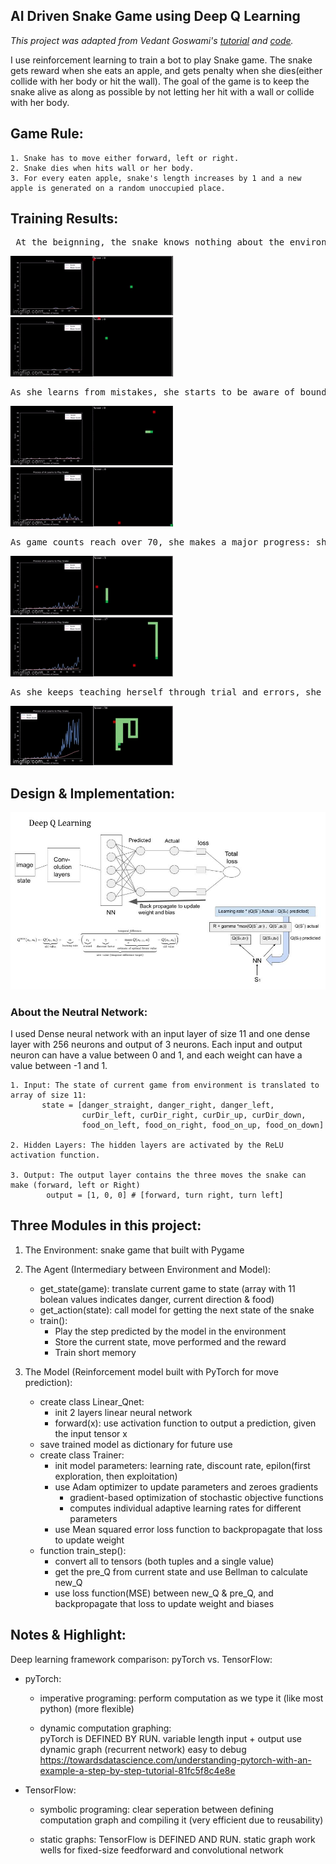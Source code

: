 ## AI Driven Snake Game using Deep Q Learning
<i>This project was adapted from Vedant Goswami's [tutorial](https://www.geeksforgeeks.org/ai-driven-snake-game-using-deep-q-learning/) and [code](https://github.com/vedantgoswami/SnakeGameAI). </i>

I use reinforcement learning to train a bot to play Snake game. The snake gets reward when she eats an apple, and gets penalty when she dies(either collide with her body or hit the wall). The goal of the game is to keep the snake alive as along as possible by not letting her hit with a wall or collide with her body.

## Game Rule:
    1. Snake has to move either forward, left or right.
    2. Snake dies when hits wall or her body.
    3. For every eaten apple, snake's length increases by 1 and a new apple is generated on a random unoccupied place.

## Training Results:

<pre> At the beignning, the snake knows nothing about the environment and moves randomly and always dies early by hitting the wall.</pre>
![](./image/6cndel.gif)
![](./image/6cndh7.gif)


<pre>As she learns from mistakes, she starts to be aware of boundary and learns to walk along the wall while keeping herself safe.</pre>
![](./image/6cnduq.gif)
![](./image/6cne2l.gif)


<pre>As game counts reach over 70, she makes a major progress: she tries to reach the apple with fewest step as possible. But she easily runs to her long body and the highest score is below 30.</pre>
![](./image/6cneah.gif)
![](./image/6cneh5.gif)


<pre>As she keeps teaching herself through trial and errors, she becomes a master of this game and even better than human. </pre>
![](./image/6cney9.gif)

## Design & Implementation: 
![image](./image/summary.jpg)


### About the Neutral Network:

I used Dense neural network with an input layer of size 11 and one dense layer with 256 neurons and output of 3 neurons. Each input and output neuron can have a value between 0 and 1, and each weight can have a value between -1 and 1.

    1. Input: The state of current game from environment is translated to array of size 11: 
           state = [danger_straight, danger_right, danger_left,   
                    curDir_left, curDir_right, curDir_up, curDir_down,
                    food_on_left, food_on_right, food_on_up, food_on_down]

    2. Hidden Layers: The hidden layers are activated by the ReLU activation function.

    3. Output: The output layer contains the three moves the snake can make (forward, left or Right) 
            output = [1, 0, 0] # [forward, turn right, turn left]

## Three Modules in this project:

1. The Environment: snake game that built with Pygame

2. The Agent (Intermediary between Environment and Model):
    * get_state(game): translate current game to state (array with 11 bolean values indicates danger, current direction & food)
    * get_action(state): call model for getting the next state of the snake
    * train(): 
        * Play the step predicted by the model in the environment
        * Store the current state, move performed and the reward
        * Train short memory

3. The Model (Reinforcement model built with PyTorch for move prediction):
    * create class Linear_Qnet:
        * init 2 layers linear neural network
        * forward(x): use activation function to output a prediction, given the input tensor x
    * save trained model as dictionary for future use
    * create class Trainer:
        * init model parameters: learning rate, discount rate, epilon(first exploration, then exploitation)
        * use Adam optimizer to update parameters and zeroes gradients
            * gradient-based optimization of stochastic objective functions
            * computes individual adaptive learning rates for different parameters
        * use Mean squared error loss function to backpropagate that loss to update weight
    * function train_step(): 
        * convert all to tensors (both tuples and a single value)
        * get the pre_Q from current state and use Bellman to calculate new_Q
        * use loss function(MSE) between new_Q & pre_Q, and backpropagate that loss to update weight and biases




## Notes & Highlight: 

Deep learning framework comparison: pyTorch vs. TensorFlow:
- pyTorch:
    - imperative programing: 
        perform computation as we type it (like most python) (more flexible)

    - dynamic computation graphing:    
        pyTorch is DEFINED BY RUN.
        variable length input + output use dynamic graph (recurrent network) 
        easy to debug
https://towardsdatascience.com/understanding-pytorch-with-an-example-a-step-by-step-tutorial-81fc5f8c4e8e

- TensorFlow:
    - symbolic programing: 
        clear seperation between defining computation graph and compiling it (very efficient due to reusability)

    - static graphs:
        TensorFlow is DEFINED AND RUN.
        static graph work wells for fixed-size feedforward and convolutional network

